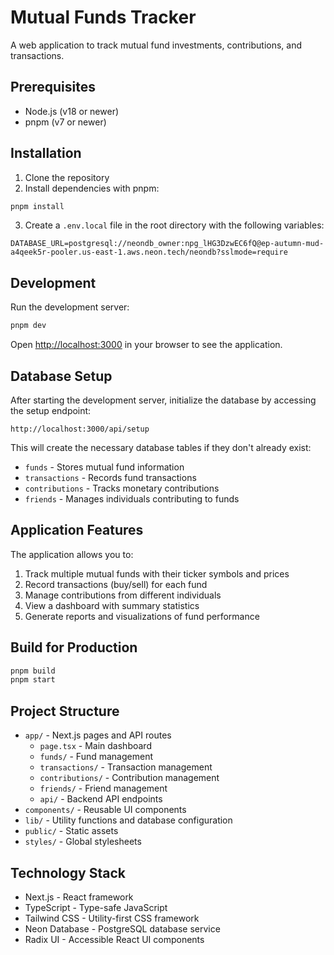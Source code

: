 # Mutual Funds Tracker

A web application to track mutual fund investments, contributions, and transactions.

## Prerequisites

- Node.js (v18 or newer)
- pnpm (v7 or newer)

## Installation

1. Clone the repository
2. Install dependencies with pnpm:

```bash
pnpm install
```

3. Create a `.env.local` file in the root directory with the following variables:

```
DATABASE_URL=postgresql://neondb_owner:npg_lHG3DzwEC6fQ@ep-autumn-mud-a4qeek5r-pooler.us-east-1.aws.neon.tech/neondb?sslmode=require
```

## Development

Run the development server:

```bash
pnpm dev
```

Open [http://localhost:3000](http://localhost:3000) in your browser to see the application.

## Database Setup

After starting the development server, initialize the database by accessing the setup endpoint:

```
http://localhost:3000/api/setup
```

This will create the necessary database tables if they don't already exist:

- `funds` - Stores mutual fund information
- `transactions` - Records fund transactions
- `contributions` - Tracks monetary contributions
- `friends` - Manages individuals contributing to funds

## Application Features

The application allows you to:

1. Track multiple mutual funds with their ticker symbols and prices
2. Record transactions (buy/sell) for each fund
3. Manage contributions from different individuals
4. View a dashboard with summary statistics
5. Generate reports and visualizations of fund performance

## Build for Production

```bash
pnpm build
pnpm start
```

## Project Structure

- `app/` - Next.js pages and API routes
  - `page.tsx` - Main dashboard
  - `funds/` - Fund management
  - `transactions/` - Transaction management
  - `contributions/` - Contribution management
  - `friends/` - Friend management
  - `api/` - Backend API endpoints
- `components/` - Reusable UI components
- `lib/` - Utility functions and database configuration
- `public/` - Static assets
- `styles/` - Global stylesheets

## Technology Stack

- Next.js - React framework
- TypeScript - Type-safe JavaScript
- Tailwind CSS - Utility-first CSS framework
- Neon Database - PostgreSQL database service
- Radix UI - Accessible React UI components
